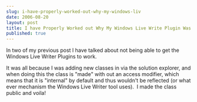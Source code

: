 ```yaml
---
slug: i-have-properly-worked-out-why-my-windows-liv
date: 2006-08-20
layout: post
title: I have Properly Worked out Why My Windows Live Write Plugin Was Not Working
published: true
---
```

<p>In two of my previous post I have talked about not being able to get the Windows Live Writer Plugins to work.</p> <p>It was all because I was adding new classes in via the solution explorer, and when doing this the class is "made" with out an access modifier, which means that it is "internal" by default and thus wouldn't be reflected (or what ever mechanism the Windows Live Writer tool uses).  I made the class public and voila!</p><div class="blogger-post-footer"><img class="posterous_download_image" src="https://blogger.googleusercontent.com/tracker/8109338-115606983664485205?l=www.kinlan.co.uk%2Findex.html" height="1" alt="" width="1" /></div>

